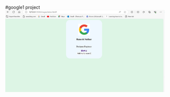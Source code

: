 #google1 project
![alt text](https://github.com/Felistus-Chemutai/google1/blob/master/Screenshot.jpg)
